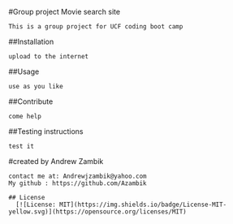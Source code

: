 
  #Group project Movie search site

    This is a group project for UCF coding boot camp
    
  ##Installation
  
    upload to the internet
  
  
    
  ##Usage
  
    use as you like
  
  
    
  ##Contribute
  
    come help
  
  
    
  ##Testing instructions
  
    test it 
  
  
  #created by
    Andrew Zambik
    
    contact me at: Andrewjzambik@yahoo.com
    My github : https://github.com/Azambik
    
    ## License
      [![License: MIT](https://img.shields.io/badge/License-MIT-yellow.svg)](https://opensource.org/licenses/MIT)
